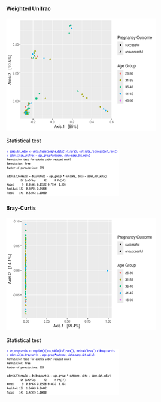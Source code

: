 #### Weighted Unifrac

<img src="../weighted_unifrac_pcoa_try2.png" height="300" width="400"> 

Statistical test

<img src="../wunifrac_stat.png" height = "125" width = "300">


#### Bray-Curtis

<img src="../bray_curtis_pcoa_try1.png" height="300" width="400">

Statistical test

<img src="../braycurt_stat.png" height="125" width="300">
